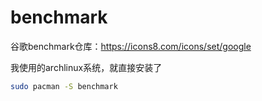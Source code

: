 # benchmark

谷歌benchmark仓库：https://icons8.com/icons/set/google

我使用的archlinux系统，就直接安装了
```bash
sudo pacman -S benchmark
```

